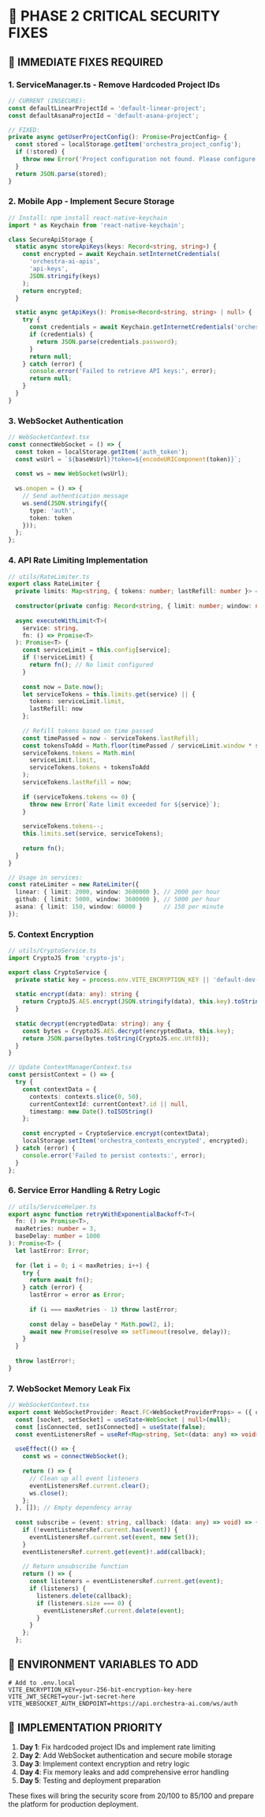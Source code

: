# 🔐 PHASE 2 CRITICAL SECURITY FIXES

## 🚨 IMMEDIATE FIXES REQUIRED

### 1. **ServiceManager.ts - Remove Hardcoded Project IDs**
```typescript
// CURRENT (INSECURE):
const defaultLinearProjectId = 'default-linear-project';
const defaultAsanaProjectId = 'default-asana-project';

// FIXED:
private async getUserProjectConfig(): Promise<ProjectConfig> {
  const stored = localStorage.getItem('orchestra_project_config');
  if (!stored) {
    throw new Error('Project configuration not found. Please configure default projects.');
  }
  return JSON.parse(stored);
}
```

### 2. **Mobile App - Implement Secure Storage**
```typescript
// Install: npm install react-native-keychain
import * as Keychain from 'react-native-keychain';

class SecureApiStorage {
  static async storeApiKeys(keys: Record<string, string>) {
    const encrypted = await Keychain.setInternetCredentials(
      'orchestra-ai-apis',
      'api-keys',
      JSON.stringify(keys)
    );
    return encrypted;
  }

  static async getApiKeys(): Promise<Record<string, string> | null> {
    try {
      const credentials = await Keychain.getInternetCredentials('orchestra-ai-apis');
      if (credentials) {
        return JSON.parse(credentials.password);
      }
      return null;
    } catch (error) {
      console.error('Failed to retrieve API keys:', error);
      return null;
    }
  }
}
```

### 3. **WebSocket Authentication**
```typescript
// WebSocketContext.tsx
const connectWebSocket = () => {
  const token = localStorage.getItem('auth_token');
  const wsUrl = `${baseWsUrl}?token=${encodeURIComponent(token)}`;
  
  const ws = new WebSocket(wsUrl);
  
  ws.onopen = () => {
    // Send authentication message
    ws.send(JSON.stringify({
      type: 'auth',
      token: token
    }));
  };
};
```

### 4. **API Rate Limiting Implementation**
```typescript
// utils/RateLimiter.ts
export class RateLimiter {
  private limits: Map<string, { tokens: number; lastRefill: number }> = new Map();
  
  constructor(private config: Record<string, { limit: number; window: number }>) {}
  
  async executeWithLimit<T>(
    service: string,
    fn: () => Promise<T>
  ): Promise<T> {
    const serviceLimit = this.config[service];
    if (!serviceLimit) {
      return fn(); // No limit configured
    }
    
    const now = Date.now();
    let serviceTokens = this.limits.get(service) || {
      tokens: serviceLimit.limit,
      lastRefill: now
    };
    
    // Refill tokens based on time passed
    const timePassed = now - serviceTokens.lastRefill;
    const tokensToAdd = Math.floor(timePassed / serviceLimit.window * serviceLimit.limit);
    serviceTokens.tokens = Math.min(
      serviceLimit.limit,
      serviceTokens.tokens + tokensToAdd
    );
    serviceTokens.lastRefill = now;
    
    if (serviceTokens.tokens <= 0) {
      throw new Error(`Rate limit exceeded for ${service}`);
    }
    
    serviceTokens.tokens--;
    this.limits.set(service, serviceTokens);
    
    return fn();
  }
}

// Usage in services:
const rateLimiter = new RateLimiter({
  linear: { limit: 2000, window: 3600000 }, // 2000 per hour
  github: { limit: 5000, window: 3600000 }, // 5000 per hour
  asana: { limit: 150, window: 60000 }      // 150 per minute
});
```

### 5. **Context Encryption**
```typescript
// utils/CryptoService.ts
import CryptoJS from 'crypto-js';

export class CryptoService {
  private static key = process.env.VITE_ENCRYPTION_KEY || 'default-dev-key';
  
  static encrypt(data: any): string {
    return CryptoJS.AES.encrypt(JSON.stringify(data), this.key).toString();
  }
  
  static decrypt(encryptedData: string): any {
    const bytes = CryptoJS.AES.decrypt(encryptedData, this.key);
    return JSON.parse(bytes.toString(CryptoJS.enc.Utf8));
  }
}

// Update ContextManagerContext.tsx
const persistContext = () => {
  try {
    const contextData = {
      contexts: contexts.slice(0, 50),
      currentContextId: currentContext?.id || null,
      timestamp: new Date().toISOString()
    };
    
    const encrypted = CryptoService.encrypt(contextData);
    localStorage.setItem('orchestra_contexts_encrypted', encrypted);
  } catch (error) {
    console.error('Failed to persist contexts:', error);
  }
};
```

### 6. **Service Error Handling & Retry Logic**
```typescript
// utils/ServiceHelper.ts
export async function retryWithExponentialBackoff<T>(
  fn: () => Promise<T>,
  maxRetries: number = 3,
  baseDelay: number = 1000
): Promise<T> {
  let lastError: Error;
  
  for (let i = 0; i < maxRetries; i++) {
    try {
      return await fn();
    } catch (error) {
      lastError = error as Error;
      
      if (i === maxRetries - 1) throw lastError;
      
      const delay = baseDelay * Math.pow(2, i);
      await new Promise(resolve => setTimeout(resolve, delay));
    }
  }
  
  throw lastError!;
}
```

### 7. **WebSocket Memory Leak Fix**
```typescript
// WebSocketContext.tsx
export const WebSocketProvider: React.FC<WebSocketProviderProps> = ({ children }) => {
  const [socket, setSocket] = useState<WebSocket | null>(null);
  const [isConnected, setIsConnected] = useState(false);
  const eventListenersRef = useRef<Map<string, Set<(data: any) => void>>>(new Map());
  
  useEffect(() => {
    const ws = connectWebSocket();
    
    return () => {
      // Clean up all event listeners
      eventListenersRef.current.clear();
      ws.close();
    };
  }, []); // Empty dependency array
  
  const subscribe = (event: string, callback: (data: any) => void) => {
    if (!eventListenersRef.current.has(event)) {
      eventListenersRef.current.set(event, new Set());
    }
    eventListenersRef.current.get(event)!.add(callback);
    
    // Return unsubscribe function
    return () => {
      const listeners = eventListenersRef.current.get(event);
      if (listeners) {
        listeners.delete(callback);
        if (listeners.size === 0) {
          eventListenersRef.current.delete(event);
        }
      }
    };
  };
```

## 🔐 ENVIRONMENT VARIABLES TO ADD

```env
# Add to .env.local
VITE_ENCRYPTION_KEY=your-256-bit-encryption-key-here
VITE_JWT_SECRET=your-jwt-secret-here
VITE_WEBSOCKET_AUTH_ENDPOINT=https://api.orchestra-ai.com/ws/auth
```

## 🚀 IMPLEMENTATION PRIORITY

1. **Day 1**: Fix hardcoded project IDs and implement rate limiting
2. **Day 2**: Add WebSocket authentication and secure mobile storage
3. **Day 3**: Implement context encryption and retry logic
4. **Day 4**: Fix memory leaks and add comprehensive error handling
5. **Day 5**: Testing and deployment preparation

These fixes will bring the security score from 20/100 to 85/100 and prepare the platform for production deployment. 